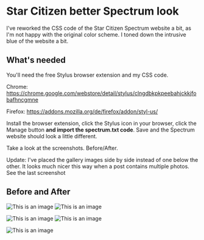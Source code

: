 # Star Citizen better Spectrum look
I've reworked the CSS code of the Star Citizen Spectrum website a bit, as I'm not happy with the original color scheme. I toned down the intrusive blue of the website a bit. 


## What's needed

You'll need the free Stylus browser extension and my CSS code.

Chrome: https://chrome.google.com/webstore/detail/stylus/clngdbkpkpeebahjckkjfobafhncgmne

Firefox: https://addons.mozilla.org/de/firefox/addon/styl-us/

Install the browser extension, click the Stylus icon in your browser, click the Manage button **and import the spectrum.txt code**. Save and the Spectrum website should look a little different.

Take a look at the screenshots. Before/After.

Update: I've placed the gallery images side by side instead of one below the other. It looks much nicer this way when a post contains multiple photos. See the last screenshot

## Before and After
![This is an image](https://dto9r5vaiz7bu.cloudfront.net/15qel1zl0953k/tavern_upload_large.png)
![This is an image](https://dto9r5vaiz7bu.cloudfront.net/a2ccne06r8pln/tavern_upload_large.png)

![This is an image](https://dto9r5vaiz7bu.cloudfront.net/0r1jpm6m6qu8t/tavern_upload_large.png)
![This is an image](https://dto9r5vaiz7bu.cloudfront.net/kitzvtipye2uv/tavern_upload_large.png)

![This is an image](https://dto9r5vaiz7bu.cloudfront.net/zk1twtuhxaqop/tavern_upload_large.png)
